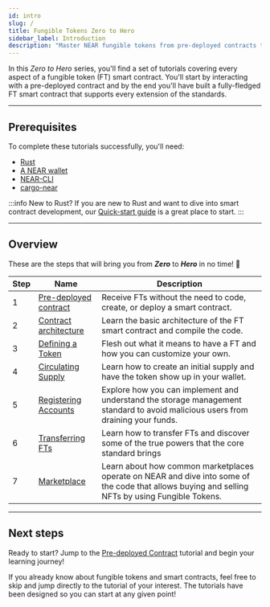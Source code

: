 ```yaml
---
id: intro
slug: /
title: Fungible Tokens Zero to Hero
sidebar_label: Introduction
description: "Master NEAR fungible tokens from pre-deployed contracts to building fully-featured FT smart contracts."
---
```


In this _Zero to Hero_ series, you'll find a set of tutorials covering every aspect of a fungible token (FT) smart contract. You'll start by interacting with a pre-deployed contract and by the end you'll have built a fully-fledged FT smart contract that supports every extension of the standards.

---

## Prerequisites

To complete these tutorials successfully, you'll need:

- [Rust](https://docs.near.org/smart-contracts/quickstart#prerequisites)
- [A NEAR wallet](https://testnet.mynearwallet.com)
- [NEAR-CLI](https://docs.near.org/tools/near-cli#installation)
- [cargo-near](https://github.com/near/cargo-near)

:::info New to Rust?
If you are new to Rust and want to dive into smart contract development, our [Quick-start guide](https://docs.near.org/smart-contracts/quickstart) is a great place to start.
:::

---

## Overview

These are the steps that will bring you from **_Zero_** to **_Hero_** in no time! 💪

| Step | Name                                                         | Description                                                                                                                                     |
| ---- | ------------------------------------------------------------ | ----------------------------------------------------------------------------------------------------------------------------------------------- |
| 1    | [Pre-deployed contract](0-predeployed.md) | Receive FTs without the need to code, create, or deploy a smart contract.                                                                       |
| 2    | [Contract architecture](1-skeleton.md)             | Learn the basic architecture of the FT smart contract and compile the code.                                                                     |
| 3    | [Defining a Token](2-define-a-token.md)          | Flesh out what it means to have a FT and how you can customize your own.                                                                         |
| 4    | [Circulating Supply](3-circulating-supply.md)      | Learn how to create an initial supply and have the token show up in your wallet.                                                                |
| 5    | [Registering Accounts](4.storage.md)  | Explore how you can implement and understand the storage management standard to avoid malicious users from draining your funds.                 |
| 6    | [Transferring FTs](5.transfers.md)                 | Learn how to transfer FTs and discover some of the true powers that the core standard brings                                                    |
| 7    | [Marketplace](6-marketplace.md)                    | Learn about how common marketplaces operate on NEAR and dive into some of the code that allows buying and selling NFTs by using Fungible Tokens. |

<!--
1. [Events](/tutorials/fts/events): in this tutorial you'll explore the events extension, allowing the contract to react on certain events.
1. [Marketplace](/tutorials/fts/marketplace): in the last tutorial you'll be exploring some key aspects of the marketplace contract.
-->

---

## Next steps

Ready to start? Jump to the [Pre-deployed Contract](0-predeployed.md) tutorial and begin your learning journey!

If you already know about fungible tokens and smart contracts, feel free to skip and jump directly to the tutorial of your interest. The tutorials have been designed so you can start at any given point!
